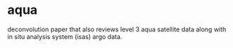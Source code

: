 # aqua

deconvolution paper that also reviews level 3 aqua satellite 
data along with in situ analysis system (isas) argo data.
